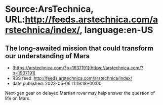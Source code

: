 # Source:ArsTechnica, URL:http://feeds.arstechnica.com/arstechnica/index/, language:en-US

## The long-awaited mission that could transform our understanding of Mars
 - [https://arstechnica.com/?p=1937191](https://arstechnica.com/?p=1937191)
 - RSS feed: http://feeds.arstechnica.com/arstechnica/index/
 - date published: 2023-05-06 11:19:18+00:00

Next-gen gear on delayed Martian rover may help answer the question of life on Mars.

